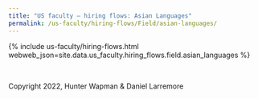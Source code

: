 ```yaml
---
title: "US faculty — hiring flows: Asian Languages"
permalink: /us-faculty/hiring-flows/Field/asian-languages/
---
```


{% include us-faculty/hiring-flows.html webweb_json=site.data.us_faculty.hiring_flows.field.asian_languages %}

<br>

Copyright 2022, Hunter Wapman & Daniel Larremore